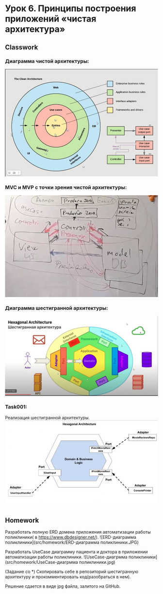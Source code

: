 # Урок 6. Принципы построения приложений «чистая архитектура»
## Classwork
### Диаграмма чистой архитектуры:
![1](src/classwork/1.JPG)

### MVC и MVP с точки зрения чистой архитектуры:
![2](src/classwork/2.JPG)

### Диаграмма шестигранной архитектуры:
![3](src/classwork/3.JPG)

### Task001:
Реализация шестигранной архитектуры.
![4](src/classwork/4.JPG)
## Homework
Разработать полную ERD домена приложения автоматизации работы поликлиники( в https://www.dbdesigner.net/).
![ERD-диаграмма поликлиники](src/homework/ERD-диаграмма поликлиники.JPG)

Разработать UseCase диаграмму пациента и доктора в приложении автоматизации работы поликлиники.
![UseCase-диагрмма поликлиники](src/homework/UseCase-диагрмма поликлиники.jpg)

(Задание со *) Скопировать себе в репозиторий шестигранную архитектуру и прокомментировать код(разобраться в нем).

Решение сдается в виде jpg файла, залитого на GitHub.